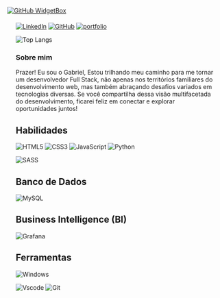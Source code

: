 [![GitHub WidgetBox](https://github-widgetbox.vercel.app/api/profile?username=Gabrielrsc&data=followers,repositories,stars,commits&theme=nautilus)](https://github.com/gabrielrsc)


<div style="margin:20px">

[![LinkedIn](https://img.shields.io/badge/LinkedIn-FFF?style=for-the-badge&logo=linkedin&logoColor=0E76A8)](https://www.linkedin.com/in/gabrielrobertsons/)
[![GitHub](https://img.shields.io/badge/GitHub-222831?style=for-the-badge&logo=github&logoColor=whith)](https://github.com/Gabrielrsc)
[![portfolio](https://img.shields.io/badge/my_portfolio-222831?style=for-the-badge&logo=ko-fi&logoColor=white)](https://gabrielrsc.github.io/portifolio_gabriel/)

<div>

<div>

![Top Langs](https://github-readme-stats-git-masterrstaa-rickstaa.vercel.app/api/top-langs/?username=gabrielrsc&bg_color=000&border_color=222831&title_color=fff&text_color=FFF)

</div>
 <div>
    
  ### Sobre mim
  Prazer! Eu sou o Gabriel, Estou trilhando meu caminho para me tornar um desenvolvedor Full Stack, não apenas nos territórios familiares do desenvolvimento web, mas também abraçando desafios variados em tecnologias diversas. Se você compartilha dessa visão multifacetada do desenvolvimento, ficarei feliz em conectar e explorar oportunidades juntos!

  </div>
  </div>

  ## Habilidades
![HTML5](https://img.shields.io/badge/HTML5-E34F26?style=for-the-badge&logo=html5&logoColor=white)
![CSS3](https://img.shields.io/badge/CSS3-1572B6?style=for-the-badge&logo=css3&logoColor=white)
![JavaScript](https://img.shields.io/badge/JavaScript-F7DF1E?style=for-the-badge&logo=javascript&logoColor=black)
![Python](https://img.shields.io/badge/python-3670A0?style=for-the-badge&logo=python&logoColor=ffdd54)

![SASS](https://img.shields.io/badge/SAAS-E7626C?style=for-the-badge&logo=sass&logoColor=white)

## Banco de Dados

![MySQL](https://img.shields.io/badge/mysql-222831?style=for-the-badge&logo=mysql)

## Business Intelligence (BI)
![Grafana](https://img.shields.io/badge/grafana-E34F26?style=for-the-badge&logo=grafana&logoColor=white)


## Ferramentas
![Windows](https://img.shields.io/badge/Windows-000?style=for-the-badge&logo=windows&logoColor=2CA5E0) 

![Vscode](https://img.shields.io/badge/Vscode-007ACC?style=for-the-badge&logo=visual-studio-code&logoColor=white) ![Git](https://img.shields.io/badge/GIT-E44C30?style=for-the-badge&logo=git&logoColor=white)
